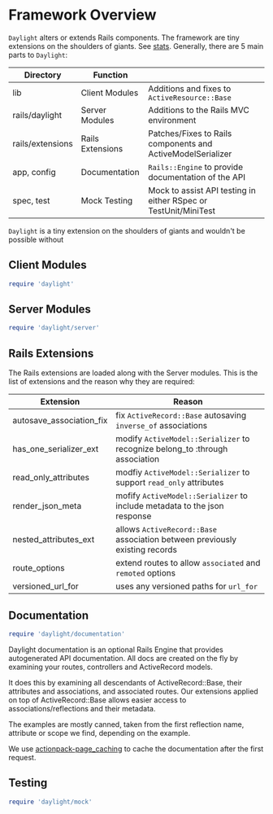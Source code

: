 # Framework Overview

`Daylight` alters or extends Rails components.  The framework are tiny
extensions on the shoulders of giants.  See [stats](#loc-statistics).
Generally, there are 5 main parts to `Daylight`:

| Directory        | Function         |                                                                 |
| ---------------- | ---------------- | --------------------------------------------------------------- |
| lib              | Client Modules   | Additions and fixes to `ActiveResource::Base`                   |
| rails/daylight   | Server Modules   | Additions to the Rails MVC environment                          |
| rails/extensions | Rails Extensions | Patches/Fixes to Rails components and ActiveModelSerializer     |
| app, config      | Documentation    | `Rails::Engine` to provide documentation of the API             |
| spec, test       | Mock Testing     | Mock to assist API testing in either RSpec or TestUnit/MiniTest |

`Daylight` is a tiny extension on the shoulders of giants and wouldn't be possible without

## Client Modules

```ruby
require 'daylight'
```

## Server Modules

```ruby
require 'daylight/server'
```

## Rails Extensions

The Rails extensions are loaded along with the Server modules. This is the list
of extensions and the reason why they are required:

| Extension                | Reason                                                                       |
| ------------------------ | ---------------------------------------------------------------------------- |
| autosave_association_fix | fix `ActiveRecord::Base` autosaving `inverse_of` associations                |
| has_one_serializer_ext   | modify `ActiveModel::Serializer` to recognize belong_to :through association |
| read_only_attributes     | modfiy `ActiveModel::Serializer` to support `read_only` attributes           |
| render_json_meta         | mofify `ActiveModel::Serializer` to include metadata to the json response    |
| nested_attributes_ext    | allows `ActiveRecord::Base` association between previously existing records  |
| route_options            | extend routes to allow `associated` and `remoted` options                    |
| versioned_url_for        | uses any versioned paths for `url_for`                                       |

## Documentation

```ruby
require 'daylight/documentation'
```

Daylight documentation is an optional Rails Engine that provides autogenerated API documentation. All docs are created on the fly by examining your routes, controllers and ActiveRecord models.

It does this by examining all descendants of ActiveRecord::Base, their attributes and associations, and associated routes. Our extensions applied on top of ActiveRecord::Base allows easier access to associations/reflections and their metadata.

The examples are mostly canned, taken from the first reflection name, attribute or scope we find, depending on the example.

We use [actionpack-page_caching](https://github.com/rails/actionpack-page_caching) to cache the documentation after the first request.

## Testing

```ruby
require 'daylight/mock'
```